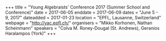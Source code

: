 +++
title = "Young Algebraists' Conference 2017 (Summer School and Conference)"
date = 2017-06-05
enddate = 2017-06-09
dates = "June 5 - 9, 2017"
dateadded = 2017-01-23
location = "EPFL, Lausanne, Switzerland"
webpage = "http://yac.epfl.ch/"
organisers = "Mikko Korhonen, Nathan Scheinmann"
speakers = "Colva M. Roney-Dougal (St. Andrews), Geranios Haralampos (York)"
+++

